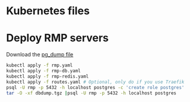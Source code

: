 # Kubernetes files

# Deploy RMP servers

Download the [pg_dump file](https://drive.google.com/file/d/1c3L7gmQv851SXh-5EO_Ohvatn2qd_SiY/view?usp=sharing)

```bash
kubectl apply -f rmp.yaml
kubectl apply -f rmp-db.yaml
kubectl apply -f rmp-redis.yaml
kubectl apply -f routes.yaml # Optional, only do if you use Traefik
psql -U rmp -p 5432 -h localhost postgres -c 'create role postgres'
tar -O -xf dbdump.tgz |psql -U rmp -p 5432 -h localhost postgres
```
